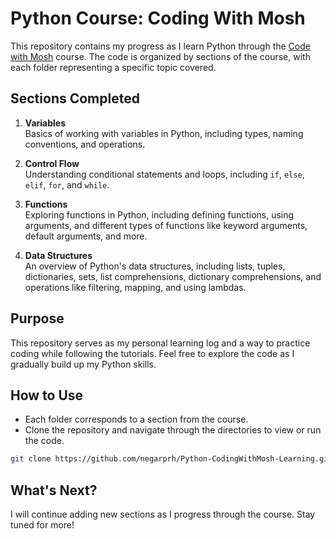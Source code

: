 # Python Course: Coding With Mosh 

This repository contains my progress as I learn Python through the [Code with Mosh](https://codewithmosh.com/p/python-programming-course-beginners) course. The code is organized by sections of the course, with each folder representing a specific topic covered.

## Sections Completed

1. **Variables**  
   Basics of working with variables in Python, including types, naming conventions, and operations.

2. **Control Flow**  
   Understanding conditional statements and loops, including `if`, `else`, `elif`, `for`, and `while`.

3. **Functions**  
   Exploring functions in Python, including defining functions, using arguments, and different types of functions like keyword arguments, default arguments, and more.

4. **Data Structures**  
   An overview of Python's data structures, including lists, tuples, dictionaries, sets, list comprehensions, dictionary comprehensions, and operations like filtering, mapping, and using lambdas.

## Purpose

This repository serves as my personal learning log and a way to practice coding while following the tutorials. Feel free to explore the code as I gradually build up my Python skills.

## How to Use

- Each folder corresponds to a section from the course.
- Clone the repository and navigate through the directories to view or run the code.

```bash
git clone https://github.com/negarprh/Python-CodingWithMosh-Learning.git
```

## What's Next?

I will continue adding new sections as I progress through the course. Stay tuned for more!




